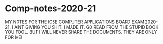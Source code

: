 # Comp-notes-2020-21
MY NOTES FOR THE ICSE COMPUTER APPLICATIONS BOARD EXAM 2020-21. I AINT GIVING YOU SHIT. I MADE IT. GO READ FROM THE STUPID BOOK YOU FOOL. BUT I WILL NEVER SHARE THE DOCUMENTS. THEY ARE ONLY FOR ME!
